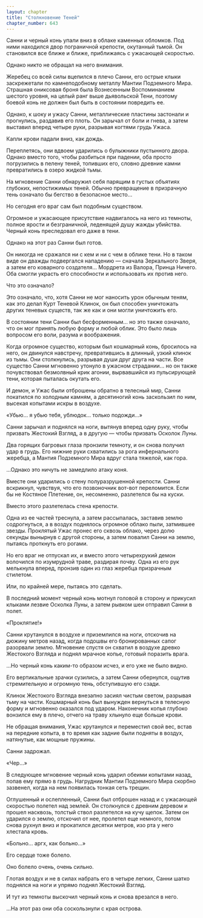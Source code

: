 ```yaml
---
layout: chapter
title: "Столкновение Теней"
chapter_number: 643
---
```


Санни и черный конь упали вниз в облаке каменных обломков. Под ними находился двор пограничной крепости, окутанный тьмой. Он становился все ближе и ближе, приближаясь с ужасающей скоростью.

Однако никто не обращал на него внимания.

Жеребец со всей силы вцепился в плечо Санни, его острые клыки заскрежетали по камнеподобному металлу Мантии Подземного Мира. Страшная ониксовая броня была Вознесенным Воспоминанием шестого уровня, на целый ранг выше дьявольской Тени, поэтому боевой конь не должен был быть в состоянии повредить ее.

Однако, к шоку и ужасу Санни, металлические пластины застонали и прогнулись, раздавив его плоть. Он зарычал от боли и гнева, а затем выставил вперед четыре руки, разрывая когтями грудь Ужаса.

Капли крови падали вниз, как дождь.

Переплетясь, они вдвоем ударились о булыжники пустынного двора. Однако вместо того, чтобы разбиться при падении, оба просто погрузились в пелену теней, топивших его, словно древние камни превратились в озеро жидкой тьмы.

На мгновение Санни обнаружил себя парящим в густых объятиях глубоких, непостижимых теней. Обычно превращение в призрачную тень означало бы бегство в безопасное место...

Но сегодня его враг сам был подобным существом.

Огромное и ужасающее присутствие надвигалось на него из темноты, полное ярости и безграничной, леденящей душу жажды убийства. Черный конь преследовал его даже в тени.

Однако на этот раз Санни был готов.

Он никогда не сражался ни с кем и ни с чем в облике тени. Но в таком виде он дважды подвергался нападению — сначала Зеркального Зверя, а затем его коварного создателя... Мордрета из Валора, Принца Ничего. Оба смогли украсть его способности и использовать их против него.

Что это означало?

Это означало, что, хотя Санни не мог наносить урон обычным теням, как это делал Курт Теневой Клинок, он был способен уничтожать других теневых существ, так же как и они могли уничтожить его.

В состоянии тени Санни был бесформенным... но это также означало, что он мог принять любую форму и любой облик. Это было лишь вопросом его воли, разума и воображения.

Когда огромное существо, которым был кошмарный конь, бросилось на него, он двинулся навстречу, превратившись в длинный, узкий клинок из тьмы. Они столкнулись, разрывая души друг друга на части. Все существо Санни мгновенно утонуло в ужасном страдании... но он также почувствовал безмолвный крик агонии, вырвавшийся из пульсирующей тени, которая пыталась окутать его.

И демон, и Ужас были отброшены обратно в телесный мир, Санни покатился по холодным камням, а десятиногий конь заскользил по ним, высекая копытами искры в воздухе.

«Убью... я убью тебя, ублюдок... только подожди...»

Санни зарычал и поднялся на ноги, вытянув вперед одну руку, чтобы призвать Жестокий Взгляд, а в другую — чтобы призвать Осколок Луны.

Два горящих багровых глаза пронзили темноту, и он снова получил удар в грудь. Его нижние руки схватились за рога инфернального жеребца, а Мантия Подземного Мира вдруг стала тяжелой, как гора.

...Однако это ничуть не замедлило атаку коня.

Вместе они ударились о стену полуразрушенной крепости. Санни вскрикнул, чувствуя, что его позвоночник вот-вот переломится. Если бы не Костяное Плетение, он, несомненно, разлетелся бы на куски.

Вместо этого разлетелась стена крепости.

Одна из ее частей треснула, а затем рассыпалась, заставив землю содрогнуться, а в воздух поднялось огромное облако пыли, затмившее звезды. Проклятый Ужас пронес его сквозь облако, через долю секунды вынырнув с другой стороны, а затем повалил Санни на землю, пытаясь проткнуть его рогами.

Но его враг не отпускал их, и вместо этого четырехрукий демон волочился по изумрудной траве, раздирая почву. Одна из его рук мелькнула вперед, пронзив один из глаз жеребца призрачным стилетом.

Или, по крайней мере, пытаясь это сделать.

В последний момент черный конь мотнул головой в сторону и прикусил клыками лезвие Осколка Луны, а затем рывком шеи отправил Санни в полет.

«Проклятие!»

Санни крутанулся в воздухе и приземлился на ноги, отскочив на дюжину метров назад, когда подошвы его бронированных сапог разорвали землю. Мгновение спустя он схватил в воздухе древко Жестокого Взгляда и поднял мрачное копье, готовый поразить врага.

...Но черный конь каким-то образом исчез, и его уже не было видно.

Его вертикальные зрачки сузились, а затем Санни обернулся, ощутив стремительную и огромную тень, обступившую его сзади.

Клинок Жестокого Взгляда внезапно засиял чистым светом, разрывая тьму на части. Кошмарный конь был вынужден вернуться в телесную форму и мгновенно оказался под ударом. Наконечник копья глубоко вонзился ему в плечо, отчего на траву хлынуло еще больше крови.

Не обращая внимания, Ужас крутанулся и переместил свой вес, встав на передние копыта, в то время как задние были подняты в воздух, натянутые, как мощные пружины.

Санни задрожал.

«Чер...»

В следующее мгновение черный конь ударил обеими копытами назад, попав ему прямо в грудь. Нагрудник Мантии Подземного Мира скорбно зазвенел, когда на нем появилась тонкая сеть трещин.

Оглушенный и ослепленный, Санни был отброшен назад и с ужасающей скоростью полетел над землей. Он столкнулся с древним деревом и прошел насквозь, толстый ствол разлетелся на кучу щепок. Затем он ударился о землю, отскочил от нее, пролетел еще немного, потом снова рухнул вниз и прокатился десятки метров, изо рта у него хлестала кровь.

«Больно... аргх, как больно...»

Его сердце тоже болело.

Оно болело очень, очень сильно.

Глотая воздух и не в силах набрать его в четыре легких, Санни шатко поднялся на ноги и упрямо поднял Жестокий Взгляд.

И тут из темноты выскочил черный конь и снова врезался в него.

...На этот раз они оба соскользнули с края острова.